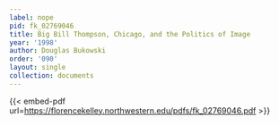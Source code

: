 ```yaml
---
label: nope
pid: fk_02769046
title: Big Bill Thompson, Chicago, and the Politics of Image
year: '1998'
author: Douglas Bukowski
order: '090'
layout: single
collection: documents
---
```



{{< embed-pdf url=https://florencekelley.northwestern.edu/pdfs/fk_02769046.pdf >}}